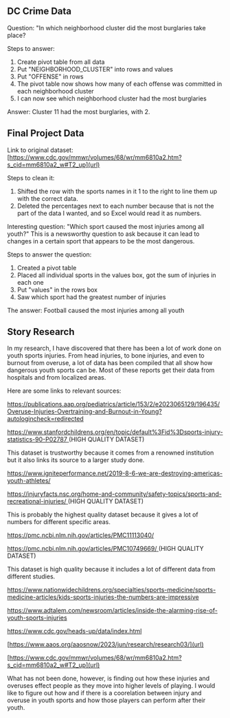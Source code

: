 DC Crime Data
-
Question: "In which neighborhood cluster did the most burglaries take place?

Steps to answer:

  1. Create pivot table from all data
  2. Put "NEIGHBORHOOD_CLUSTER" into rows and values
  3. Put "OFFENSE" in rows
  4. The pivot table now shows how many of each offense was committed in each neighborhood cluster
  5. I can now see which neighborhood cluster had the most burglaries

Answer: Cluster 11 had the most burglaries, with 2.

Final Project Data
-
Link to original dataset: [https://www.cdc.gov/mmwr/volumes/68/wr/mm6810a2.htm?s_cid=mm6810a2_w#T2_up](url)

Steps to clean it:
1. Shifted the row with the sports names in it 1 to the right to line them up with the correct data.
2. Deleted the percentages next to each number because that is not the part of the data I wanted, and so Excel would read it as numbers.

Interesting question: "Which sport caused the most injuries among all youth?" This is a newsworthy question to ask because it can lead to changes in a certain sport that appears to be the most dangerous.

Steps to answer the question:
1. Created a pivot table
2. Placed all individual sports in the values box, got the sum of injuries in each one
3. Put "values" in the rows box
4. Saw which sport had the greatest number of injuries

The answer: Football caused the most injuries among all youth

Story Research
-
In my research, I have discovered that there has been a lot of work done on youth sports injuries. From head injuries, to bone injuries, and even to burnout from overuse, a lot of data has been compiled that all show how dangerous youth sports can be. Most of these reports get their data from hospitals and from localized areas.

Here are some links to relevant sources:

[https://publications.aap.org/pediatrics/article/153/2/e2023065129/196435/Overuse-Injuries-Overtraining-and-Burnout-in-Young?autologincheck=redirected
](url)

[https://www.stanfordchildrens.org/en/topic/default%3Fid%3Dsports-injury-statistics-90-P02787
](url) (HIGH QUALITY DATASET)

This dataset is trustworthy because it comes from a renowned institution but it also links its source to a larger study done.

[https://www.igniteperformance.net/2019-8-6-we-are-destroying-americas-youth-athletes/ 
](url)

[https://injuryfacts.nsc.org/home-and-community/safety-topics/sports-and-recreational-injuries/
](url) (HIGH QUALITY DATASET)

This is probably the highest quality dataset because it gives a lot of numbers for different specific areas.

[https://pmc.ncbi.nlm.nih.gov/articles/PMC11113040/
](url)

[https://pmc.ncbi.nlm.nih.gov/articles/PMC10749669/
](url) (HIGH QUALITY DATASET)

This dataset is high quality because it includes a lot of different data from different studies.

[https://www.nationwidechildrens.org/specialties/sports-medicine/sports-medicine-articles/kids-sports-injuries-the-numbers-are-impressive
](url)

[https://www.adtalem.com/newsroom/articles/inside-the-alarming-rise-of-youth-sports-injuries
](url)

[https://www.cdc.gov/heads-up/data/index.html
](url)

[https://www.aaos.org/aaosnow/2023/jun/research/research03/](url)

[https://www.cdc.gov/mmwr/volumes/68/wr/mm6810a2.htm?s_cid=mm6810a2_w#T2_up](url)

What has not been done, however, is finding out how these injuries and overuses effect people as they move into higher levels of playing. I would like to figure out how and if there is a coorelation between injury and overuse in youth sports and how those players can perform after their youth.
